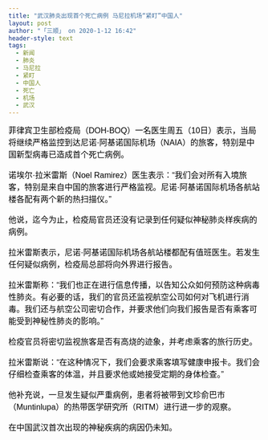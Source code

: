 ```yaml
---
title: "武汉肺炎出现首个死亡病例 马尼拉机场“紧盯”中国人"
layout: post
author: "「三顺」 on 2020-1-12 16:42"
header-style: text
tags:
  - 新闻
  - 肺炎
  - 马尼拉
  - 紧盯
  - 中国人
  - 死亡
  - 机场
  - 武汉
---
```


<head></head>
<body>
 <div align="left"> 
  <font color="#000"><font face="微软雅黑, Tahoma, Helvetica, Arial, 宋体, sans-serif"><font style="font-size:16px">菲律宾卫生部检疫局（DOH-BOQ）一名医生周五（10日）表示，当局将继续严格监控到达尼诺·阿基诺国际机场（NAIA）的旅客，特别是中国新型病毒已造成首个死亡病例。</font></font></font> 
 </div>
 <br> 
 <div align="left"> 
  <font color="#000"><font face="微软雅黑, Tahoma, Helvetica, Arial, 宋体, sans-serif"><font style="font-size:16px">诺埃尔·拉米雷斯（Noel Ramirez）医生表示：“我们会对所有入境旅客，特别是来自中国的旅客进行严格监视。尼诺·阿基诺国际机场各航站楼各配有两个新的热扫描仪。”</font></font></font> 
 </div>
 <br> 
 <div align="left"> 
  <font color="#000"><font face="微软雅黑, Tahoma, Helvetica, Arial, 宋体, sans-serif"><font style="font-size:16px">他说，迄今为止，检疫局官员还没有记录到任何疑似神秘肺炎样疾病的病例。</font></font></font> 
 </div>
 <br> 
 <div align="left"> 
  <font color="#000"><font face="微软雅黑, Tahoma, Helvetica, Arial, 宋体, sans-serif"><font style="font-size:16px">拉米雷斯表示，尼诺·阿基诺国际机场各航站楼都配有值班医生。若发生任何疑似病例，检疫局总部将向外界进行报告。</font></font></font> 
 </div>
 <br> 
 <div align="left"> 
  <font color="#000"><font face="微软雅黑, Tahoma, Helvetica, Arial, 宋体, sans-serif"><font style="font-size:16px">拉米雷斯称：“我们也正在进行信息传播，以告知公众如何预防这种病毒性肺炎。有必要的话，我们的官员还监视航空公司如何对飞机进行消毒。我们还与航空公司密切合作，并要求他们向我们报告是否有乘客可能受到神秘性肺炎的影响。”</font></font></font> 
 </div>
 <br> 
 <div align="left"> 
  <font color="#000"><font face="微软雅黑, Tahoma, Helvetica, Arial, 宋体, sans-serif"><font style="font-size:16px">检疫官员将密切监视旅客是否有高烧的迹象，并考虑乘客的旅行历史。</font></font></font> 
 </div>
 <br> 
 <div align="left"> 
  <font color="#000"><font face="微软雅黑, Tahoma, Helvetica, Arial, 宋体, sans-serif"><font style="font-size:16px">拉米雷斯说：“在这种情况下，我们会要求乘客填写健康申报卡。我们会仔细检查乘客的体温，并且要求他或她接受定期的身体检查。”</font></font></font> 
 </div>
 <br> 
 <div align="left"> 
  <font color="#000"><font face="微软雅黑, Tahoma, Helvetica, Arial, 宋体, sans-serif"><font style="font-size:16px">他补充说，一旦发生疑似严重病例，患者将被带到文珍俞巴市（Muntinlupa）的热带医学研究所（RITM）进行进一步的观察。</font></font></font> 
 </div>
 <br> 
 <div align="left"> 
  <font color="#000"><font face="微软雅黑, Tahoma, Helvetica, Arial, 宋体, sans-serif"><font style="font-size:16px">在中国武汉首次出现的神秘疾病的病因仍未知。</font></font></font> 
 </div>
 <br>
</body>


